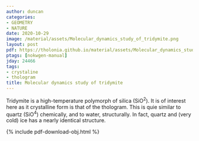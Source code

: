 ```yaml
---
author: duncan
categories:
- GEOMETRY
- NATURE
date: 2020-10-29
image: /material/assets/Molecular_dynamics_study_of_tridymite.png
layout: post
pdf: https://tholonia.github.io/material/assets/Molecular_dynamics_study_of_tridymite.pdf
ptags: [nokwgen-manual]
jday: 24466
tags:
- crystaline
- thologram
title: Molecular dynamics study of tridymite
---
```


Tridymite is a high-temperature polymorph of silica (SiO<sup>2</sup>).  It is of interest here as it crystalline form is that of the thologram.  This is quie similar to quartz (SiO<sup>4</sup>) chemically, and to water, structurally. In fact, quartz and (very cold) ice has a nearly identical structure. 

<!--more-->

{% include pdf-download-obj.html %}
